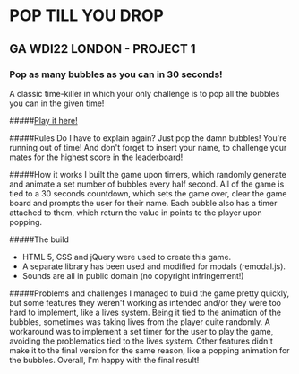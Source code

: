 # POP TILL YOU DROP
## GA WDI22 LONDON - PROJECT 1
### Pop as many bubbles as you can in 30 seconds!

A classic time-killer in which your only challenge is to pop all the bubbles you can in the given time!

#####[Play it here!](https://poptillyoudrop.herokuapp.com)

#####Rules
Do I have to explain again? Just pop the damn bubbles! You're running out of time! And don't forget to insert your name, to challenge your mates for the highest score in the leaderboard!

#####How it works
I built the game upon timers, which randomly generate and animate a set number of bubbles every half second. All of the game is tied to a 30 seconds countdown, which sets the game over, clear the game board and prompts the user for their name. Each bubble also has a timer attached to them, which return the value in points to the player upon popping.

#####The build
* HTML 5, CSS and jQuery were used to create this game.
* A separate library has been used and modified for modals (remodal.js).
* Sounds are all in public domain (no copyright infringement!)

#####Problems and challenges
I managed to build the game pretty quickly, but some features they weren't working as intended and/or they were too hard to implement, like a lives system. Being it tied to the animation of the bubbles, sometimes was taking lives from the player quite randomly. A workaround was to implement a set timer for the user to play the game, avoiding the problematics tied to the lives system. Other features didn't make it to the final version for the same reason, like a popping animation for the bubbles. Overall, I'm happy with the final result!